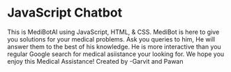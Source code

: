# JavaScript Chatbot 

This is MediBotAI using JavaScript, HTML, & CSS. MediBot is here to give you solutions for your medical problems.
Ask you queries to him, He will answer them to the best of his knowledge.
He is more interactive than you regular Google search for medical asiistance your looking for.
We hope you enjoy this Medical Assistance!
Created by -Garvit and Pawan